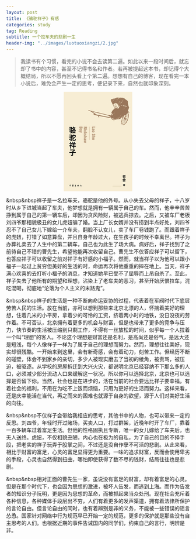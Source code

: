 ```yaml
---
layout: post
title: 《骆驼祥子》有感 
categories: study
tag: Reading
subtitle: 一个拉车夫的悲剧一生
header-img: "../images/luotuoxiangzi/2.jpg"
---
```


> 我读书有个习惯，看完的小说不会去读第二遍。如此以来一段时间后，就忘却了书中的内容，甚至不记得书名和作者。若再被提起这本书，却记得个大概结局，所以不愿再回头看上个第二遍。想想有自己的博客，现在看完一本小说后，难免会产生一定的思考，便记录下来，自然也就印象深刻。

<center><p><img src="../images/luotuoxiangzi/1.jpg" align="center"></p></center>
 
 
&nbsp&nbsp祥子是一名拉车夫，骆驼是他的外号。从小失去父母的祥子，十八岁时从乡下进城当起了车夫，他梦想就是拥有一辆属于自己的车。然而，他辛辛苦苦挣到属于自己的第一辆车后，却因为贪风险财，被逃兵掠去。之后，又被车厂老板刘四爷那相貌极丑的女儿虎妞骗了婚。当上厂长女婿并没有捞到半点好处，刘四爷忍不了自己女儿下嫁给一介车夫，翻脸不认女儿，卖了车厂卷钱跑了。而跟着祥子的虎妞，打错了如意算盘，并且自身年龄过大，在生孩子的时候不幸离世。祥子为办葬礼卖去了人生中的第二辆车，自己也为此生了场大病。病好后，祥子找到了之前待自己不错的曹先生，希望他能再次收留自己。曹先生不仅答应祥子可以留下，也答应祥子可以收留之前对祥子有好感的小福子。然而，就当祥子以为他可以跟小福子一起过上贫穷但美好的生活的时，命运再次将他重重的摔在地上。当天，祥子满心欢喜的去打听小福子的消息，才知道她早已受不了屈辱而上吊自杀了。至此，祥子失去了他所有的期望和理想，沾染上了老车夫的恶习，甚至开始厌恨拉车，混吃混喝，彻底地“沦落为个人主义的末路鬼”。

&nbsp&nbsp祥子的生活是一种不断向命运妥协的过程，代表着在军阀时代下底层劳苦人民的生活。放在当前，亦可以想到那些来北京北漂的人，怀揣着美好的理想，住着几米的小平房，拿着少的可怜的工资，挤着两小时的地铁，没日没夜的劳作着。不可否认，北京拥有着更多的机会与财富，但是也带来了更多的竞争与压力，快节奏的生活被压缩到只剩工作，不得有一丝放松的时间，似乎每一个人拉着一个叫“理想”的客人。不论这个理想是财富还是名利，是高尚还是俗气，是远大还是短浅，每个人像祥子一样为了属于自己的理想而努力。然而，理想往往美好，现实却很残酷。一开始来到这里，会有新奇感，会有着动力，刻苦工作。但经历不断的碰壁，体会不到家乡的亲切，多少人被现实磨去了当初的棱角，被责骂，被压迫，被驱逐。从学校的房屋拆迁到大兴火灾，都说明北京已经容纳不下那么多的人口，必须减少部分流动人口来缓解这一状况。所以你可以选择北京，北京也可以选择是否留下你。当然，社会也是在进步的，活在当前的社会要远比祥子要幸福，有着社会的福利，不用在为吃不上饭而烦恼，只用为更好的生活而努力。这样来看，还是庆幸能活在当代，再之而来的困难也就源于自身的欲望，源于人们对美好生活的向往。

&nbsp&nbsp不仅祥子会带给我相应的思考，其他书中的人物，也可以带来一定的反思。刘四爷，年轻时开过赌场，买卖人口，打过群架，近晚年时开了车厂，靠着一百多辆车过着富足生活。但他的性格固执且专断，唯一的女儿嫁给了车夫后，也无人送终。虎妞，不仅相貌丑陋，内心也在极为的自私，为了自己的目的不择手段，把老实的祥子玩弄于股掌之间，不过还是没自作孽不可活的悲剧。从此来看，相比于财富的富足，心灵的富足显得更为重要。一味的追求财富，反而会使用卑劣的手段，心灵也自然得到扭曲，哪怕即使获得了数不尽的钱财，结局往往也是悲剧。

&nbsp&nbsp相对正面的曹先生一家，虽说没有富足的财富，却有着富足的心灵。但是在那个时代下，也会因为思想的激进，被坏人告发，而逃到上海。而作为告发者的知识分子阮明，更是因为思想的革命，而被抓起来当众处刑。现在社会充斥着各种信息，各种媒体手段层出不穷，人们有着更多的发声渠道，拥有着法律所保护的言论自由。但言论自由的同时，也有着辨别是非的义务，不能被一些错误的谣言怂恿。国家针对网络中行为规范早已开始一定的规范，更多的保护就是那些没有自主思考的人们。也根据近期的事件告诫国内的同学们，约束自己的言行，明辨是非。